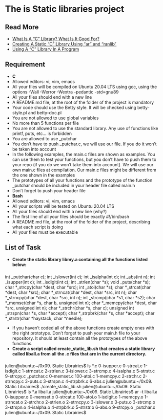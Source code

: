  # The is Static libraries project
 ## Read More 
 - [What Is A “C” Library? What Is It Good For?](https://docencia.ac.upc.edu/FIB/USO/Bibliografia/unix-c-libraries.html)
 - [Creating A Static “C” Library Using “ar” and “ranlib”](https://docencia.ac.upc.edu/FIB/USO/Bibliografia/unix-c-libraries.html)
 - [Using A “C” Library In A Program](https://docencia.ac.upc.edu/FIB/USO/Bibliografia/unix-c-libraries.html)
 ## Requirement
- **C**
 - Allowed editors: vi, vim, emacs
 - All your files will be compiled on Ubuntu 20.04 LTS using gcc, using the options -Wall -Werror -Wextra -pedantic -std=gnu89
 - All your files should end with a new line
 - A README.md file, at the root of the folder of the project is mandatory
 - Your code should use the Betty style. It will be checked using betty-style.pl and betty-doc.pl
 - You are not allowed to use global variables
 - No more than 5 functions per file
 - You are not allowed to use the standard library. Any use of functions like printf, puts, etc… is forbidden
 - You are allowed to use _putchar
 - You don’t have to push _putchar.c, we will use our file. If you do it won’t be taken into account
 - In the following examples, the main.c files are shown as examples. You can use them to test your functions, but you don’t have to push them to your repo (if you do we won’t take them into account). We will use our own main.c files at compilation. Our main.c files might be different from the one shown in the examples
 - The prototypes of all your functions and the prototype of the function _putchar should be included in your header file called main.h
 - Don’t forget to push your header file
- **Bash**
 - Allowed editors: vi, vim, emacs
 - All your scripts will be tested on Ubuntu 20.04 LTS
 - All your files should end with a new line (why?)
 - The first line of all your files should be exactly #!/bin/bash
 - A README.md file, at the root of the folder of the project, describing what each script is doing
 - All your files must be executable
## List of Task
- **Create the static library libmy.a containing all the functions listed below:**
###
   int _putchar(char c);
   int _islower(int c);
   int _isalpha(int c);
   int _abs(int n);
   int _isupper(int c);
   int _isdigit(int c);
   int _strlen(char *s);
   void _puts(char *s);
   char *_strcpy(char *dest, char *src);
   int _atoi(char *s);
   char *_strcat(char *dest, char *src);
   char *_strncat(char *dest, char *src, int n);
   char *_strncpy(char *dest, char *src, int n);
   int _strcmp(char *s1, char *s2);
   char *_memset(char *s, char b, unsigned int n);
   char *_memcpy(char *dest, char *src, unsigned int n);
   char *_strchr(char *s, char c);
   unsigned int _strspn(char *s, char *accept);
   char *_strpbrk(char *s, char *accept);
   char *_strstr(char *haystack, char *needle);
- If you haven’t coded all of the above functions create empty ones with the right prototype.
Don’t forget to push your main.h file to your repository. It should at least contain all the prototypes of the above functions.
- **Create a script called create_static_lib.sh that creates a static library called liball.a from all the .c files that are in the current directory.**
###
   julien@ubuntu:~/0x09. Static Librairies$ ls *.c
   0-isupper.c  0-strcat.c  1-isdigit.c  1-strncat.c  2-strlen.c   3-islower.c  3-strcmp.c  4-isalpha.c  5-strstr.c  9-strcpy.c  _putchar.c
   0-memset.c   100-atoi.c  1-memcpy.c   2-strchr.c   2-strncpy.c  3-puts.c     3-strspn.c  4-strpbrk.c  6-abs.c
   julien@ubuntu:~/0x09. Static Librairies$ ./create_static_lib.sh 
   julien@ubuntu:~/0x09. Static Librairies$ ls *.a
   liball.a
   julien@ubuntu:~/0x09. Static Librairies$ ar -t liball.a
   0-isupper.o
   0-memset.o
   0-strcat.o
   100-atoi.o
   1-isdigit.o
   1-memcpy.o
   1-strncat.o
   2-strchr.o
   2-strlen.o
   2-strncpy.o
   3-islower.o
   3-puts.o
   3-strcmp.o
   3-strspn.o
   4-isalpha.o
   4-strpbrk.o
   5-strstr.o
   6-abs.o
   9-strcpy.o
   _putchar.o
   julien@ubuntu:~/0x09. Static Librairies$ 

